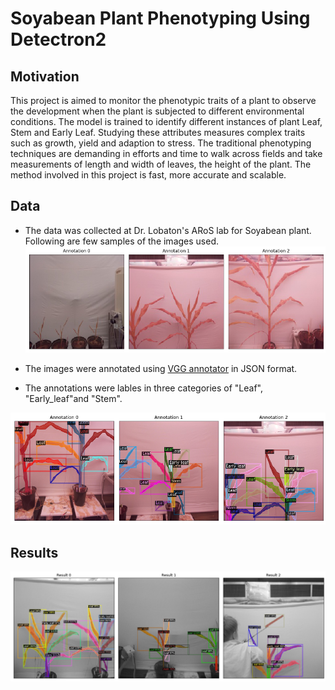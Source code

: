 # Soyabean Plant Phenotyping Using Detectron2

## Motivation
This project is aimed to monitor the phenotypic traits of a plant to observe the development when the plant is subjected to different environmental conditions. The model is trained to identify different instances of plant Leaf, Stem and Early Leaf. Studying these attributes measures complex traits such as growth, yield and adaption to stress. The traditional phenotyping techniques are demanding in efforts and time to walk across fields and take measurements of length and width of leaves, the height of the plant. The method involved in this project is fast, more accurate and scalable. 

## Data

* The data was collected at Dr. Lobaton's ARoS lab for Soyabean plant. Following are few samples of the images used.  
![Sample Image](https://github.com/trsarje/Detectron2-for-Plant-Phenotyping/blob/master/result/sample.png "1")

* The images were annotated using [VGG annotator](https://www.robots.ox.ac.uk/~vgg/software/via/) in JSON format. 
* The annotations were lables in three categories of "Leaf", "Early_leaf"and "Stem". 

![Sample Image](https://github.com/trsarje/Detectron2-for-Plant-Phenotyping/blob/master/result/Annotation.png "1")

## Results

![Sample Image](https://github.com/trsarje/Detectron2-for-Plant-Phenotyping/blob/master/result/Result.png "1")
